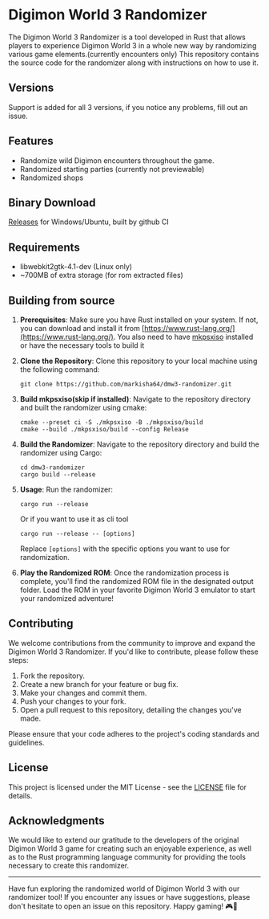 
# Digimon World 3 Randomizer

The Digimon World 3 Randomizer is a tool developed in Rust that allows players to experience Digimon World 3 in a whole new way by randomizing various game elements.(currently encounters only) This repository contains the source code for the randomizer along with instructions on how to use it.

## Versions

Support is added for all 3 versions, if you notice any problems, fill out an issue.

## Features

- Randomize wild Digimon encounters throughout the game.
- Randomized starting parties (currently not previewable)
- Randomized shops

## Binary Download

[Releases](https://github.com/markisha64/dmw3-randomizer/releases) for Windows/Ubuntu, built by github CI

## Requirements

- libwebkit2gtk-4.1-dev (Linux only)
- ~700MB of extra storage (for rom extracted files)

## Building from source

1. **Prerequisites**: Make sure you have Rust installed on your system. If not, you can download and install it from [https://www.rust-lang.org/](https://www.rust-lang.org/).
   You also need to have [mkpsxiso](https://github.com/Lameguy64/mkpsxiso) installed or have the necessary tools to build it

2. **Clone the Repository**: Clone this repository to your local machine using the following command:
   ```shell
   git clone https://github.com/markisha64/dmw3-randomizer.git
   ```
3. **Build mkpsxiso(skip if installed)**: Navigate to the repository directory and built the randomizer using cmake:
   ```shell
   cmake --preset ci -S ./mkpsxiso -B ./mkpsxiso/build
   cmake --build ./mkpsxiso/build --config Release
   ```

4. **Build the Randomizer**: Navigate to the repository directory and build the randomizer using Cargo:
   ```shell
   cd dmw3-randomizer
   cargo build --release
   ```

5. **Usage**: Run the randomizer:
   ```shell
   cargo run --release
   ```
   Or if you want to use it as cli tool
   ```shell
   cargo run --release -- [options]
   ```
   Replace `[options]` with the specific options you want to use for randomization.

6. **Play the Randomized ROM**: Once the randomization process is complete, you'll find the randomized ROM file in the designated output folder. Load the ROM in your favorite Digimon World 3 emulator to start your randomized adventure!

## Contributing

We welcome contributions from the community to improve and expand the Digimon World 3 Randomizer. If you'd like to contribute, please follow these steps:

1. Fork the repository.
2. Create a new branch for your feature or bug fix.
3. Make your changes and commit them.
4. Push your changes to your fork.
5. Open a pull request to this repository, detailing the changes you've made.

Please ensure that your code adheres to the project's coding standards and guidelines.

## License

This project is licensed under the MIT License - see the [LICENSE](LICENSE.md) file for details.

## Acknowledgments

We would like to extend our gratitude to the developers of the original Digimon World 3 game for creating such an enjoyable experience, as well as to the Rust programming language community for providing the tools necessary to create this randomizer.

---

Have fun exploring the randomized world of Digimon World 3 with our randomizer tool! If you encounter any issues or have suggestions, please don't hesitate to open an issue on this repository. Happy gaming! 🎮🐾